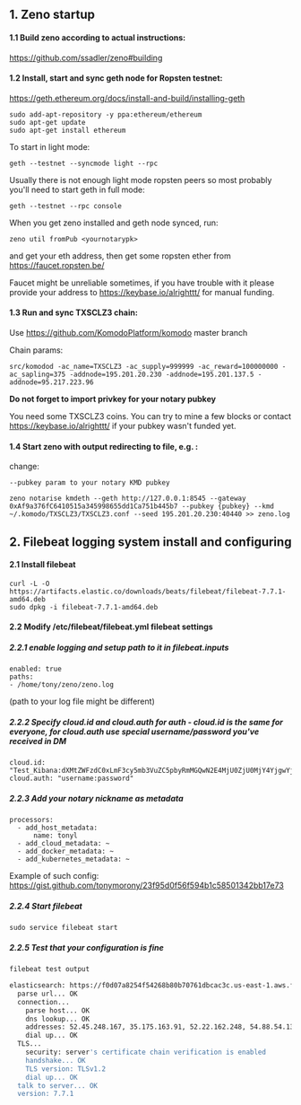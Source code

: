 ## 1. Zeno startup

#### 1.1 Build zeno according to actual instructions:

https://github.com/ssadler/zeno#building

#### 1.2 Install, start and sync geth node for Ropsten testnet:

https://geth.ethereum.org/docs/install-and-build/installing-geth

```
sudo add-apt-repository -y ppa:ethereum/ethereum
sudo apt-get update
sudo apt-get install ethereum
```

To start in light mode: 

`geth --testnet --syncmode light --rpc`

Usually there is not enough light mode ropsten peers so most probably you'll need to start geth in full mode:

`geth --testnet --rpc console`

When you get zeno installed and geth node synced, run:

`zeno util fromPub <yournotarypk>`

and get your eth address, then get some ropsten ether from https://faucet.ropsten.be/

Faucet might be unreliable sometimes, if you have trouble with it please provide your address to https://keybase.io/alrighttt/ for manual funding.

#### 1.3 Run and sync TXSCLZ3 chain:

Use https://github.com/KomodoPlatform/komodo master branch

Chain params:

```
src/komodod -ac_name=TXSCLZ3 -ac_supply=999999 -ac_reward=100000000 -ac_sapling=375 -addnode=195.201.20.230 -addnode=195.201.137.5 -addnode=95.217.223.96
```

**Do not forget to import privkey for your notary pubkey**

You need some TXSCLZ3 coins. You can try to mine a few blocks or contact https://keybase.io/alrighttt/ if your pubkey wasn't funded yet. 

#### 1.4 Start zeno with output redirecting to file, e.g. :

change:

`--pubkey param to your notary KMD pubkey`

```
zeno notarise kmdeth --geth http://127.0.0.1:8545 --gateway 0xAf9a376fC6410515a345998655dd1Ca751b445b7 --pubkey {pubkey} --kmd ~/.komodo/TXSCLZ3/TXSCLZ3.conf --seed 195.201.20.230:40440 >> zeno.log
```

## 2. Filebeat logging system install and configuring

#### 2.1 Install filebeat

```
curl -L -O https://artifacts.elastic.co/downloads/beats/filebeat/filebeat-7.7.1-amd64.deb
sudo dpkg -i filebeat-7.7.1-amd64.deb
```

#### 2.2  Modify /etc/filebeat/filebeat.yml filebeat settings

##### 2.2.1 enable logging and setup path to it in filebeat.inputs

```
enabled: true
paths:
- /home/tony/zeno/zeno.log
```

(path to your log file might be different)

##### 2.2.2 Specify cloud.id and cloud.auth for auth - cloud.id is the same for everyone, for cloud.auth use special username/password you've received in DM

```
cloud.id: "Test_Kibana:dXMtZWFzdC0xLmF3cy5mb3VuZC5pbyRmMGQwN2E4MjU0ZjU0MjY4YjgwYjcwNzYxZGJjYWMzYyQ2YzA0ZmNjM2QzYjY0N2NlOWI3ZTY1ZjBiYjlmNzdlMg=="
cloud.auth: "username:password"
```

##### 2.2.3 Add your notary nickname as metadata

```
processors:
  - add_host_metadata:
      name: tonyl
  - add_cloud_metadata: ~
  - add_docker_metadata: ~
  - add_kubernetes_metadata: ~
```

Example of such config: https://gist.github.com/tonymorony/23f95d0f56f594b1c58501342bb17e73


##### 2.2.4 Start filebeat

`sudo service filebeat start`


##### 2.2.5 Test that your configuration is fine

```bash
filebeat test output

elasticsearch: https://f0d07a8254f54268b80b70761dbcac3c.us-east-1.aws.found.io:443...
  parse url... OK
  connection...
    parse host... OK
    dns lookup... OK
    addresses: 52.45.248.167, 35.175.163.91, 52.22.162.248, 54.88.54.135, 52.0.247.45, 54.173.105.155, 34.226.182.57, 52.20.202.126
    dial up... OK
  TLS...
    security: server's certificate chain verification is enabled
    handshake... OK
    TLS version: TLSv1.2
    dial up... OK
  talk to server... OK
  version: 7.7.1
```
